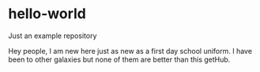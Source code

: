 # hello-world
Just an example repository

Hey people, I am new here just as new as a first day school uniform. I have been to other galaxies but none of them are better than this getHub.
